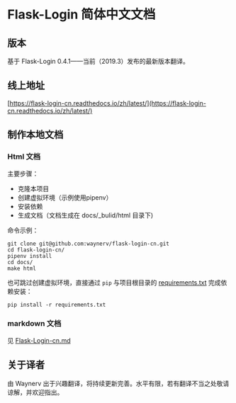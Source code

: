 # Flask-Login 简体中文文档

## 版本

基于 Flask-Login 0.4.1——当前（2019.3）发布的最新版本翻译。

## 线上地址

[https://flask-login-cn.readthedocs.io/zh/latest/](https://flask-login-cn.readthedocs.io/zh/latest/)

## 制作本地文档

### Html 文档

主要步骤：

* 克隆本项目
* 创建虚拟环境（示例使用pipenv）
* 安装依赖
* 生成文档（文档生成在 docs/_bulid/html 目录下)

命令示例：

```shell
git clone git@github.com:waynerv/flask-login-cn.git
cd flask-login-cn/
pipenv install
cd docs/
make html
```

也可跳过创建虚拟环境，直接通过 `pip` 与项目根目录的 [requirements.txt](requirements.txt) 完成依赖安装：

```shell
pip install -r requirements.txt
```

### markdown 文档

见 [Flask-Login-cn.md](Flask-Login-cn.md)


## 关于译者

由 Waynerv 出于兴趣翻译，将持续更新完善。水平有限，若有翻译不当之处敬请谅解，并欢迎指出。